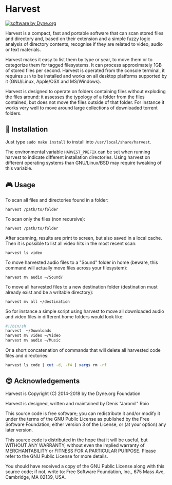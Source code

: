 # Harvest

[![software by Dyne.org](https://zenroom.dyne.org/img/software_by_dyne.png)](http://www.dyne.org)

Harvest is a compact, fast and portable software that can scan stored files and directory and, based on their extension and a simple fuzzy logic analysis of directory contents, recognise if they are related to video, audio or text materials.

Harvest makes it easy to list them by type or year, to move them or to categorize them for tagged filesystems. It can process approximately 1GB of stored files per second. Harvest is operated from the console terminal, it requires `zsh` to be installed and works on all desktop platforms supported by it (GNU/Linux, Apple/OSX and MS/Windows).

Harvest is designed to operate on folders containing files without exploding the files around: it assesses the typology of a folder from the files contained, but does not move the files outside of that folder. For instance it works very well to move around large collections of downloaded torrent folders.

## :floppy_disk: Installation

Just type `sudo make install` to install into `/usr/local/share/harvest`.

The environmental variable `HARVEST_PREFIX` can be set when running harvest to indicate different installation directories. Using harvest on different operating systems than GNU/Linux/BSD may require tweaking of this variable.

## :video_game: Usage

To scan all files and directories found in a folder:
```
harvest /path/to/folder
```
To scan only the files (non recursive):
```
harvest /path/to/folder
```

After scanning, results are print to screen, but also saved in a local cache. Then it is possible to list all video hits in the most recent scan:
```
harvest ls video
```

To move harvested audio files to a "Sound" folder in home (beware, this command will actually move files across your filesystem):
```
harvest mv audio ~/Sound/
```

To move all harvested files to a new destination folder (destination must already exist and be a writable directory):
```
harvest mv all ~/destination
```

So for instance a simple script using harvest to move all downloaded audio and video files in different home folders would look like:
```sh
#!/bin/sh
harvest  ~/Downloads
harvest mv video ~/Video
harvest mv audio ~/Music
```

Or a short concatenation of commands that will delete all harvested code files and directories:
```sh
harvest ls code | cut -d, -f4 | xargs rm -rf
```


## :heart_eyes: Acknowledgements

Harvest is Copyright (C) 2014-2018 by the Dyne.org Foundation

Harvest is designed, written and maintained by Denis "Jaromil" Roio

This source code is free software; you can redistribute it and/or
modify it under the terms of the GNU Public License as published by
the Free Software Foundation; either version 3 of the License, or
(at your option) any later version.

This source code is distributed in the hope that it will be useful,
but WITHOUT ANY WARRANTY; without even the implied warranty of
MERCHANTABILITY or FITNESS FOR A PARTICULAR PURPOSE.  Please refer
to the GNU Public License for more details.

You should have received a copy of the GNU Public License along with
this source code; if not, write to: Free Software Foundation, Inc.,
675 Mass Ave, Cambridge, MA 02139, USA.
